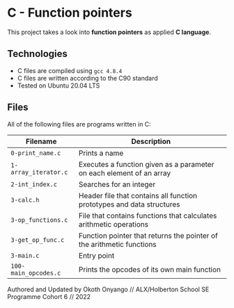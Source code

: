# C - Function pointers

This project takes a look into **function pointers** as applied **C language**.

## Technologies
* C files are compiled using `gcc 4.8.4`
* C files are written according to the C90 standard
* Tested on Ubuntu 20.04 LTS

## Files
All of the following files are programs written in C:

| Filename | Description |
| -------- | ----------- |
| `0-print_name.c` | Prints a name |
| `1-array_iterator.c` | Executes a function given as a parameter on each element of an array |
| `2-int_index.c` | Searches for an integer |
| `3-calc.h` | Header file that contains all function prototypes and data structures |
| `3-op_functions.c` | File that contains functions that calculates arithmetic operations |
| `3-get_op_func.c` | Function pointer that returns the pointer of the arithmetic functions |
| `3-main.c` | Entry point |
| `100-main_opcodes.c` | Prints the opcodes of its own main function |

Authored and Updated by Okoth Onyango // ALX/Holberton School SE Programme Cohort 6 // 2022
